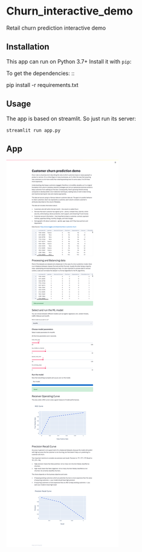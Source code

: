 # Churn_interactive_demo
Retail churn prediction interactive demo

Installation
------------

This app can run on Python 3.7+ Install it with ``pip``:

To get the dependencies: ::

  pip install -r requirements.txt 

Usage
-----
The app is based on streamlit. So just run its server:

    streamlit run app.py




App
-----
![alt text](app.png)